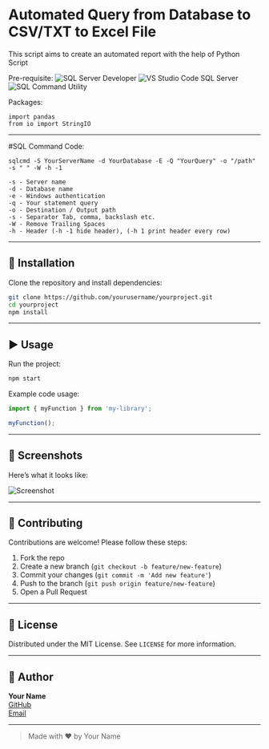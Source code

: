 # Automated Query from Database to CSV/TXT to Excel File

This script aims to create an automated report with the help of Python Script

Pre-requisite:
![SQL Server Developer](https://www.microsoft.com/en-us/sql-server/developer-tools)
![VS Studio Code SQL Server](https://www.microsoft.com/en-us/sql-server/sql-server-downloads?msockid=255b760893ae6f862b47600292af6e07)
![SQL Command Utility](https://learn.microsoft.com/en-us/sql/tools/sqlcmd/sqlcmd-utility?view=sql-server-ver16&tabs=odbc%2Cwindows%2Cwindows-support&pivots=cs1-cmd#download-and-install)

Packages:
```
import pandas
from io import StringIO
```

---

#SQL Command Code:
```
sqlcmd -S YourServerName -d YourDatabase -E -Q "YourQuery" -o "/path" -s " " -W -h -1

-s - Server name
-d - Database name
-e - Windows authentication
-q - Your statement query
-o - Destination / Output path
-s - Separator Tab, comma, backslash etc.
-W - Remove Trailing Spaces
-h - Header (-h -1 hide header), (-h 1 print header every row)
```

---

## 💾 Installation

Clone the repository and install dependencies:

```bash
git clone https://github.com/yourusername/yourproject.git
cd yourproject
npm install
```

---

## ▶️ Usage

Run the project:

```bash
npm start
```

Example code usage:

```js
import { myFunction } from 'my-library';

myFunction();
```

---

## 📸 Screenshots

Here’s what it looks like:

![Screenshot](screenshot.png)

---

## 🤝 Contributing

Contributions are welcome! Please follow these steps:

1. Fork the repo
2. Create a new branch (`git checkout -b feature/new-feature`)
3. Commit your changes (`git commit -m 'Add new feature'`)
4. Push to the branch (`git push origin feature/new-feature`)
5. Open a Pull Request

---

## 📄 License

Distributed under the MIT License. See `LICENSE` for more information.

---

## 👤 Author

**Your Name**  
[GitHub](https://github.com/yourusername)  
[Email](mailto:your.email@example.com)

---

> Made with ❤️ by Your Name

